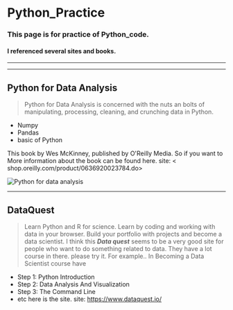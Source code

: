 # Python_Practice
### This page is for practice of Python_code.
#### I referenced several sites and books.
---------------------------------------------

---------------------------------------------
## Python for Data Analysis
> Python for Data Analysis is concerned with the nuts an bolts of manipulating, processing, cleaning, and crunching data in Python. 
* Numpy
* Pandas
* basic of Python

This book by Wes McKinney, published by O'Reilly Media. So if you want to More information about the book can be found here. site: < shop.oreilly.com/product/0636920023784.do>
<p><img src="https://covers.oreillystatic.com/images/0636920023784/lrg.jpg" alt="Python for data analysis"></p>

---------------------------------------------
## DataQuest
> Learn Python and R for science. Learn by coding and working with data in your browser. Build your portfolio with projects and become a data scientist.
I think this ***Data quest*** seems to be a very good site for people who want to do something related to data. 
They have a lot course in there. please try it.
For example.. In Becoming a Data Scientist course have 
* Step 1: Python Introduction
* Step 2: Data Analysis And Visualization
* Step 3: The Command Line
* etc
here is the site. site: <https://www.dataquest.io/>


